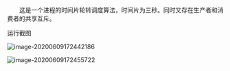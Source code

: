 　　这是一个进程的时间片轮转调度算法，时间片为三秒。同时又存在生产者和消费者的共享互斥。



运行截图

![image-20200609172442186](E:\桌面\os_homework\readme.assets\image-20200609172442186.png)

![image-20200609172455722](E:\桌面\os_homework\readme.assets\image-20200609172455722.png)